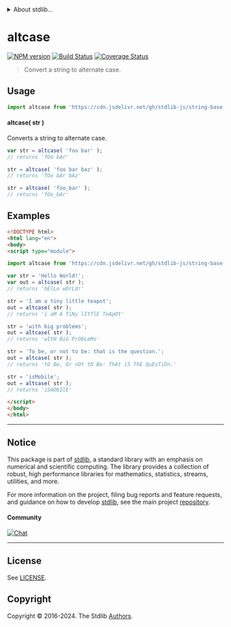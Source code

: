 <!--

@license Apache-2.0

Copyright (c) 2023 The Stdlib Authors.

Licensed under the Apache License, Version 2.0 (the "License");
you may not use this file except in compliance with the License.
You may obtain a copy of the License at

   http://www.apache.org/licenses/LICENSE-2.0

Unless required by applicable law or agreed to in writing, software
distributed under the License is distributed on an "AS IS" BASIS,
WITHOUT WARRANTIES OR CONDITIONS OF ANY KIND, either express or implied.
See the License for the specific language governing permissions and
limitations under the License.

-->


<details>
  <summary>
    About stdlib...
  </summary>
  <p>We believe in a future in which the web is a preferred environment for numerical computation. To help realize this future, we've built stdlib. stdlib is a standard library, with an emphasis on numerical and scientific computation, written in JavaScript (and C) for execution in browsers and in Node.js.</p>
  <p>The library is fully decomposable, being architected in such a way that you can swap out and mix and match APIs and functionality to cater to your exact preferences and use cases.</p>
  <p>When you use stdlib, you can be absolutely certain that you are using the most thorough, rigorous, well-written, studied, documented, tested, measured, and high-quality code out there.</p>
  <p>To join us in bringing numerical computing to the web, get started by checking us out on <a href="https://github.com/stdlib-js/stdlib">GitHub</a>, and please consider <a href="https://opencollective.com/stdlib">financially supporting stdlib</a>. We greatly appreciate your continued support!</p>
</details>

# altcase

[![NPM version][npm-image]][npm-url] [![Build Status][test-image]][test-url] [![Coverage Status][coverage-image]][coverage-url] <!-- [![dependencies][dependencies-image]][dependencies-url] -->

> Convert a string to alternate case.

<!-- Package usage documentation. -->



<section class="usage">

## Usage

```javascript
import altcase from 'https://cdn.jsdelivr.net/gh/stdlib-js/string-base-altcase@esm/index.mjs';
```

#### altcase( str )

Converts a string to alternate case.

```javascript
var str = altcase( 'foo bar' );
// returns 'fOo bAr'

str = altcase( 'foo bar baz' );
// returns 'fOo bAr bAz'

str = altcase( 'foo_bar' );
// returns 'fOo_bAr'
```

</section>

<!-- /.usage -->

<!-- Package usage examples. -->

<section class="examples">

## Examples

```html
<!DOCTYPE html>
<html lang="en">
<body>
<script type="module">

import altcase from 'https://cdn.jsdelivr.net/gh/stdlib-js/string-base-altcase@esm/index.mjs';

var str = 'Hello World!';
var out = altcase( str );
// returns 'hElLo wOrLd!'

str = 'I am a tiny little teapot';
out = altcase( str );
// returns 'i aM A TiNy lItTlE TeApOt'

str = 'with big problems';
out = altcase( str );
// returns 'wItH BiG PrObLeMs'

str = 'To be, or not to be: that is the question.';
out = altcase( str );
// returns 'tO Be, Or nOt tO Be: ThAt iS ThE QuEsTiOn.'

str = 'isMobile';
out = altcase( str );
// returns 'iSmObIlE'

</script>
</body>
</html>
```

</section>

<!-- /.examples -->

<!-- Section for related `stdlib` packages. Do not manually edit this section, as it is automatically populated. -->

<section class="related">

</section>

<!-- /.related -->

<!-- Section for all links. Make sure to keep an empty line after the `section` element and another before the `/section` close. -->


<section class="main-repo" >

* * *

## Notice

This package is part of [stdlib][stdlib], a standard library with an emphasis on numerical and scientific computing. The library provides a collection of robust, high performance libraries for mathematics, statistics, streams, utilities, and more.

For more information on the project, filing bug reports and feature requests, and guidance on how to develop [stdlib][stdlib], see the main project [repository][stdlib].

#### Community

[![Chat][chat-image]][chat-url]

---

## License

See [LICENSE][stdlib-license].


## Copyright

Copyright &copy; 2016-2024. The Stdlib [Authors][stdlib-authors].

</section>

<!-- /.stdlib -->

<!-- Section for all links. Make sure to keep an empty line after the `section` element and another before the `/section` close. -->

<section class="links">

[npm-image]: http://img.shields.io/npm/v/@stdlib/string-base-altcase.svg
[npm-url]: https://npmjs.org/package/@stdlib/string-base-altcase

[test-image]: https://github.com/stdlib-js/string-base-altcase/actions/workflows/test.yml/badge.svg?branch=v0.2.1
[test-url]: https://github.com/stdlib-js/string-base-altcase/actions/workflows/test.yml?query=branch:v0.2.1

[coverage-image]: https://img.shields.io/codecov/c/github/stdlib-js/string-base-altcase/main.svg
[coverage-url]: https://codecov.io/github/stdlib-js/string-base-altcase?branch=main

<!--

[dependencies-image]: https://img.shields.io/david/stdlib-js/string-base-altcase.svg
[dependencies-url]: https://david-dm.org/stdlib-js/string-base-altcase/main

-->

[chat-image]: https://img.shields.io/gitter/room/stdlib-js/stdlib.svg
[chat-url]: https://app.gitter.im/#/room/#stdlib-js_stdlib:gitter.im

[stdlib]: https://github.com/stdlib-js/stdlib

[stdlib-authors]: https://github.com/stdlib-js/stdlib/graphs/contributors

[umd]: https://github.com/umdjs/umd
[es-module]: https://developer.mozilla.org/en-US/docs/Web/JavaScript/Guide/Modules

[deno-url]: https://github.com/stdlib-js/string-base-altcase/tree/deno
[deno-readme]: https://github.com/stdlib-js/string-base-altcase/blob/deno/README.md
[umd-url]: https://github.com/stdlib-js/string-base-altcase/tree/umd
[umd-readme]: https://github.com/stdlib-js/string-base-altcase/blob/umd/README.md
[esm-url]: https://github.com/stdlib-js/string-base-altcase/tree/esm
[esm-readme]: https://github.com/stdlib-js/string-base-altcase/blob/esm/README.md
[branches-url]: https://github.com/stdlib-js/string-base-altcase/blob/main/branches.md

[stdlib-license]: https://raw.githubusercontent.com/stdlib-js/string-base-altcase/main/LICENSE

</section>

<!-- /.links -->

